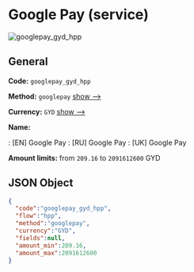 
# Google Pay (service) 
![googlepay_gyd_hpp](https://static.openfintech.io/payment_methods/googlepay_gyd_hpp/logo.svg?w=400&c=v0.59.26#w200)  

## General 
 
**Code:** `googlepay_gyd_hpp` 
 
**Method:** `googlepay` 
 [show -->](/payment-methods/googlepay/) 
 
**Currency:** `GYD` [show -->](/currencies/GYD/) 
 
**Name:** 
 
:	[EN] Google Pay 
:	[RU] Google Pay 
:	[UK] Google Pay 
 
**Amount limits:** from `209.16` to `2091612600` GYD 

## JSON Object 

```json
{
  "code":"googlepay_gyd_hpp",
  "flow":"hpp",
  "method":"googlepay",
  "currency":"GYD",
  "fields":null,
  "amount_min":209.16,
  "amount_max":2091612600
}
```  
